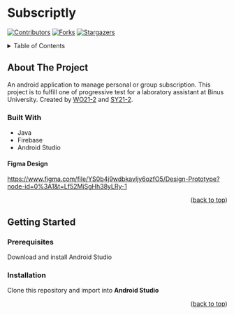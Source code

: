 # Subscriptly

[![Contributors][contributors-shield]][contributors-url] [![Forks][forks-shield]][forks-url]
[![Stargazers][stars-shield]][stars-url]

<details>
  <summary>Table of Contents</summary>
  <ol>
    <li>
      <a href="#about-the-project">About The Project</a>
      <ul>
        <li><a href="#built-with">Built With</a></li>
      </ul>
    </li>
    <li>
      <a href="#getting-started">Getting Started</a>
      <ul>
        <li><a href="#prerequisites">Prerequisites</a></li>
        <li><a href="#installation">Installation</a></li>
      </ul>
    </li>
  </ol>
</details>


## About The Project

An android application to manage personal or group subscription. This project is to fulfill one of progressive test for a laboratory assistant at Binus University. Created by [WO21-2](http://github.com/winstonkhoe) and [SY21-2](http://github.com/karacelly).

### Built With 

* Java
* Firebase
* Android Studio 

#### Figma Design
https://www.figma.com/file/YS0b4j9wdbkavljy6ozfO5/Design-Prototype?node-id=0%3A1&t=Lf52MjSgHh38yLRy-1

<p align="right">(<a href="#readme-top">back to top</a>)</p>

## Getting Started

### Prerequisites

Download and install Android Studio

### Installation

Clone this repository and import into **Android Studio**

<p align="right">(<a href="#readme-top">back to top</a>)</p>

[contributors-shield]: https://img.shields.io/github/contributors/karacelly/subscriptly.svg?style=for-the-badge
[contributors-url]: https://github.com/karacelly/subscriptly/graphs/contributors
[forks-shield]: https://img.shields.io/github/forks/karacelly/subscriptly.svg?style=for-the-badge
[forks-url]: https://github.com/karacelly/subscriptly/network/members
[stars-shield]: https://img.shields.io/github/stars/karacelly/subscriptly.svg?style=for-the-badge
[stars-url]: https://github.com/karacelly/subscriptly/stargazers
